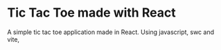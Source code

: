 # Tic Tac Toe made with React

A simple tic tac toe application made in React.
Using javascript, swc and vite,
